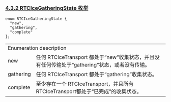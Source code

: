 ### [4.3.2 RTCIceGatheringState 枚举](http://w3c.github.io/webrtc-pc/#rtcicegatheringstate-enum)

```
enum RTCIceGatheringState {
  "new",
  "gathering",
  "complete"
};
```

<table>
	<tr>
		<td colspan="2">
		Enumeration description
		</td>
	</tr>
	<tr>
		<td>
		new
		</td>
		<td>
		任何 RTCIceTransport 都处于“new”收集状态，并且没有任何传输处于“gathering”状态，或者没有传输。
		</td>
	</tr>
	<tr>
		<td>
		gathering
		</td>
		<td>
		任何 RTCIceTransport 都处于“gathering”收集状态。
		</td>
	</tr>
	<tr>
		<td>
		complete
		</td>
		<td>
		至少存在一个 RTCIceTransport，并且所有RTCIceTransport都处于“已完成”的收集状态。
		</td>
	</tr>
</table>


